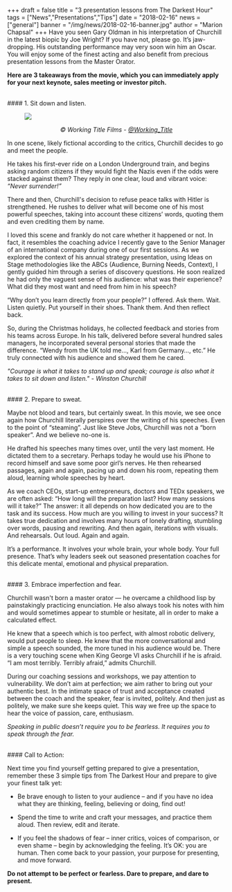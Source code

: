 +++
draft		= false
title		= "3 presentation lessons from The Darkest Hour"
tags		= ["News","Presentations","Tips"]
date		= "2018-02-16"
news		= ["general"]
banner		= "/img/news/2018-02-16-banner.jpg"
author		= "Marion Chapsal"
+++
Have you seen Gary Oldman in his interpretation of Churchill in the latest biopic by Joe Wright? If you have not, please go. It’s jaw-dropping. His outstanding performance may very soon win him an Oscar. You will enjoy some of the finest acting and also benefit from precious presentation lessons from the Master Orator.

**Here are 3 takeaways from the movie, which you can immediately apply for your next keynote, sales meeting or investor pitch.**

<br>
#### 1.	Sit down and listen.
 
<br> 
<figure>
  <img src="/img/news/2018-02-16-main.jpg"  />
  <figcaption>
      <p style="text-align: center;"><em>© Working Title Films - <a href="https://twitter.com/Working_Title"  target="_blank">@Working_Title</a></em></p>
  </figcaption>
</figure>

In one scene, likely fictional according to the critics, Churchill decides to go and meet the people.

He takes his first-ever ride on a London Underground train, and begins asking random citizens if they would fight the Nazis even if the odds were stacked against them? They reply in one clear, loud and vibrant voice: *“Never surrender!”*

There and then, Churchill's decision to refuse peace talks with Hitler is strengthened. He rushes to deliver what will become one of his most powerful speeches, taking into account these citizens’ words, quoting them and even crediting them by name.

I loved this scene and frankly do not care whether it happened or not. In fact, it resembles the coaching advice I recently gave to the Senior Manager of an international company during one of our first sessions. As we explored the context of his annual strategy presentation, using Ideas on Stage methodologies like the ABCs (Audience, Burning Needs, Context), I gently guided him through a series of discovery questions. He soon realized he had only the vaguest sense of his audience: what was their experience? What did they most want and need from him in his speech?

“Why don’t you learn directly from your people?” I offered. Ask them. Wait. Listen quietly. Put yourself in their shoes. Thank them. And then reflect back.

So, during the Christmas holidays, he collected feedback and stories from his teams across Europe. In his talk, delivered before several hundred sales managers, he incorporated several personal stories that made the difference. “Wendy from the UK told me…, Karl from Germany…, etc.” He truly connected with his audience and showed them he cared.

*"Courage is what it takes to stand up and speak; courage is also what it takes to sit down and listen." - Winston Churchill*

<br>
#### 2.	Prepare to sweat. 


Maybe not blood and tears, but certainly sweat. In this movie, we see once again how Churchill literally perspires over the writing of his speeches. Even to the point of “steaming”. Just like Steve Jobs, Churchill was not a “born speaker”. And we believe no-one is.

He drafted his speeches many times over, until the very last moment. He dictated them to a secretary. Perhaps today he would use his iPhone to record himself and save some poor girl’s nerves. He then rehearsed passages, again and again, pacing up and down his room, repeating them aloud, learning whole speeches by heart.

As we coach CEOs, start-up entrepreneurs, doctors and TEDx speakers, we are often asked: “How long will the preparation last? How many sessions will it take?” The answer: it all depends on how dedicated you are to the task and its success. How much are you willing to invest in your success? It takes true dedication and involves many hours of lonely drafting, stumbling over words, pausing and rewriting. And then again, iterations with visuals. And rehearsals. Out loud. Again and again. 

It’s a performance. It involves your whole brain, your whole body. Your full presence. That’s why leaders seek out seasoned presentation coaches for this delicate mental, emotional and physical preparation.

<br>
#### 3.	Embrace imperfection and fear.

Churchill wasn't born a master orator — he overcame a childhood lisp by painstakingly practicing enunciation. He also always took his notes with him and would sometimes appear to stumble or hesitate, all in order to make a calculated effect.

He knew that a speech which is too perfect, with almost robotic delivery, would put people to sleep. He knew that the more conversational and simple a speech sounded, the more tuned in his audience would be. There is a very touching scene when King George VI asks Churchill if he is afraid. “I am most terribly. Terribly afraid,” admits Churchill.

During our coaching sessions and workshops, we pay attention to vulnerability. We don’t aim at perfection; we aim rather to bring out your authentic best. In the intimate space of trust and acceptance created between the coach and the speaker, fear is invited, politely. And then just as politely, we make sure she keeps quiet. This way we free up the space to hear the voice of passion, care, enthusiasm.

*Speaking in public doesn’t require you to be fearless. It requires you to speak through the fear.* 

<br>
#### Call to Action:

Next time you find yourself getting prepared to give a presentation, remember these 3 simple tips from The Darkest Hour and prepare to give your finest talk yet:

-	Be brave enough to listen to your audience – and if you have no idea what they are thinking, feeling, believing or doing, find out!

-	Spend the time to write and craft your messages, and practice them aloud. Then review, edit and iterate. 

-	If you feel the shadows of fear – inner critics, voices of comparison, or even shame – begin by acknowledging the feeling. It’s OK: you are human. Then come back to your passion, your purpose for presenting, and move forward. 

**Do not attempt to be perfect or fearless. Dare to prepare, and dare to present.**
